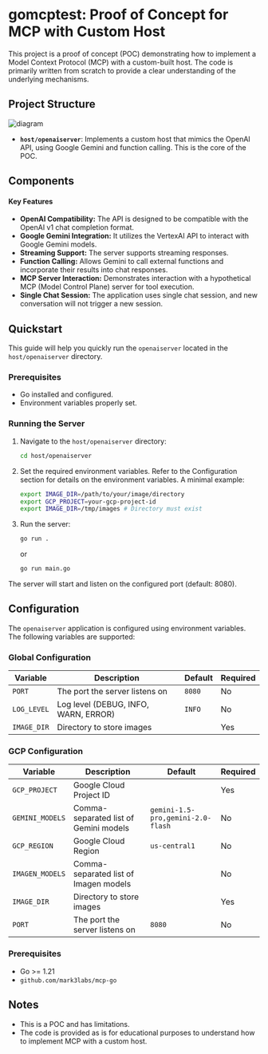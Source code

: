 # gomcptest: Proof of Concept for MCP with Custom Host


This project is a proof of concept (POC) demonstrating how to implement a Model Context Protocol (MCP) with a custom-built host. The code is primarily written from scratch to provide a clear understanding of the underlying mechanisms.

## Project Structure

![diagram](https://github.com/user-attachments/assets/8a4aa410-cbf5-4a33-be04-7cc39a736953)

-   **`host/openaiserver`**: Implements a custom host that mimics the OpenAI API, using Google Gemini and function calling. This is the core of the POC.

## Components

#### Key Features

-   **OpenAI Compatibility:** The API is designed to be compatible with the OpenAI v1 chat completion format.
-   **Google Gemini Integration:** It utilizes the VertexAI API to interact with Google Gemini models.
-   **Streaming Support:** The server supports streaming responses.
-   **Function Calling:** Allows Gemini to call external functions and incorporate their results into chat responses.
-   **MCP Server Interaction:** Demonstrates interaction with a hypothetical MCP (Model Control Plane) server for tool execution.
-   **Single Chat Session:** The application uses single chat session, and new conversation will not trigger a new session.

## Quickstart

This guide will help you quickly run the `openaiserver` located in the `host/openaiserver` directory.

### Prerequisites

*   Go installed and configured.
*   Environment variables properly set.

### Running the Server

1.  Navigate to the `host/openaiserver` directory:

    ```bash
    cd host/openaiserver
    ```

2.  Set the required environment variables.  Refer to the Configuration section for details on the environment variables.  A minimal example:

    ```bash
    export IMAGE_DIR=/path/to/your/image/directory
    export GCP_PROJECT=your-gcp-project-id
    export IMAGE_DIR=/tmp/images # Directory must exist
    ```

3.  Run the server:

    ```bash
    go run .
    ```

    or

    ```bash
    go run main.go
    ```

The server will start and listen on the configured port (default: 8080).

## Configuration

The `openaiserver` application is configured using environment variables. The following variables are supported:

### Global Configuration

| Variable  | Description                       | Default | Required |
| --------- | --------------------------------- | ------- | -------- |
| `PORT`      | The port the server listens on    | `8080`  | No       |
| `LOG_LEVEL` | Log level (DEBUG, INFO, WARN, ERROR) | `INFO`  | No       |
| `IMAGE_DIR` | Directory to store images         |         | Yes      |

### GCP Configuration

| Variable       | Description                                  | Default                   | Required |
| -------------- | -------------------------------------------- | ------------------------- | -------- |
| `GCP_PROJECT`  | Google Cloud Project ID                      |                           | Yes      |
| `GEMINI_MODELS` | Comma-separated list of Gemini models      | `gemini-1.5-pro,gemini-2.0-flash` | No       |
| `GCP_REGION`   | Google Cloud Region                          | `us-central1`             | No       |
| `IMAGEN_MODELS` | Comma-separated list of Imagen models      |                           | No       |
| `IMAGE_DIR`     | Directory to store images                    |                           | Yes      |
| `PORT`         | The port the server listens on                | `8080`                    | No       |

### Prerequisites

-   Go >= 1.21
-   `github.com/mark3labs/mcp-go`

## Notes

-   This is a POC and has limitations.
-   The code is provided as is for educational purposes to understand how to implement MCP with a custom host.

